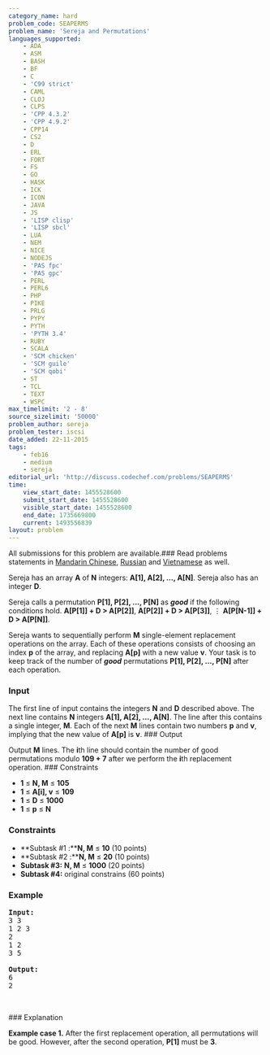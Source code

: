```yaml
---
category_name: hard
problem_code: SEAPERMS
problem_name: 'Sereja and Permutations'
languages_supported:
    - ADA
    - ASM
    - BASH
    - BF
    - C
    - 'C99 strict'
    - CAML
    - CLOJ
    - CLPS
    - 'CPP 4.3.2'
    - 'CPP 4.9.2'
    - CPP14
    - CS2
    - D
    - ERL
    - FORT
    - FS
    - GO
    - HASK
    - ICK
    - ICON
    - JAVA
    - JS
    - 'LISP clisp'
    - 'LISP sbcl'
    - LUA
    - NEM
    - NICE
    - NODEJS
    - 'PAS fpc'
    - 'PAS gpc'
    - PERL
    - PERL6
    - PHP
    - PIKE
    - PRLG
    - PYPY
    - PYTH
    - 'PYTH 3.4'
    - RUBY
    - SCALA
    - 'SCM chicken'
    - 'SCM guile'
    - 'SCM qobi'
    - ST
    - TCL
    - TEXT
    - WSPC
max_timelimit: '2 - 8'
source_sizelimit: '50000'
problem_author: sereja
problem_tester: iscsi
date_added: 22-11-2015
tags:
    - feb16
    - medium
    - sereja
editorial_url: 'http://discuss.codechef.com/problems/SEAPERMS'
time:
    view_start_date: 1455528600
    submit_start_date: 1455528600
    visible_start_date: 1455528600
    end_date: 1735669800
    current: 1493556839
layout: problem
---
```

All submissions for this problem are available.###  Read problems statements in [Mandarin Chinese](http://www.codechef.com/download/translated/FEB16/mandarin/SEAPERMS.pdf), [Russian](http://www.codechef.com/download/translated/FEB16/russian/SEAPERMS.pdf) and [Vietnamese](http://www.codechef.com/download/translated/FEB16/vietnamese/SEAPERMS.pdf) as well.

Sereja has an array **A** of **N** integers: **A\[1\], A\[2\], …, A\[N\]**. Sereja also has an integer **D**.

Sereja calls a permutation **P\[1\], P\[2\], …, P\[N\]** as **_good_** if the following conditions hold.
**A\[P\[1\]\] + D > A\[P\[2\]\]**,
**A\[P\[2\]\] + D > A\[P\[3\]\]**,
⋮
**A\[P\[N-1\]\] + D > A\[P\[N\]\]**.

Sereja wants to sequentially perform **M** single-element replacement operations on the array. Each of these operations consists of choosing an index **p** of the array, and replacing **A\[p\]** with a new value **v**. Your task is to keep track of the number of _**good**_ permutations **P\[1\], P\[2\], …, P\[N\]** after each operation.

### Input

The first line of input contains the integers **N** and **D** described above. The next line contains **N** integers **A\[1\], A\[2\], …, A\[N\]**. The line after this contains a single integer, **M**. Each of the next **M** lines contain two numbers **p** and **v**, implying that the new value of **A\[p\]** is **v**. ### Output

Output **M** lines. The **i**th line should contain the number of good permutations modulo **109 + 7** after we perform the **i**th replacement operation. ### Constraints

- **1** ≤ **N, M** ≤ **105**
- **1** ≤ **A\[i\], v** ≤ **109**
- **1** ≤ **D**  ≤ **1000**
- **1** ≤ **p** ≤ **N**

### Constraints

- **Subtask #1 :****N, M** ≤ **10** (10 points)
- **Subtask #2 :****N, M** ≤ **20** (10 points)
- **Subtask #3:** **N, M** ≤ **1000** (20 points)
- **Subtask #4:**  original constrains (60 points)

### Example

<pre><b>Input:</b>
3 3
1 2 3
2
1 2
3 5

<b>Output:</b>
6
2


</pre>### Explanation
**Example case 1.** After the first replacement operation, all permutations will be good. However, after the second operation, **P\[1\]** must be **3**.
